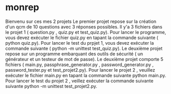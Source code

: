 # monrep
Bienvenu sur ces mes 2 projets 
Le premier projet repose sur la création d'un qcm de 10 questions avec 3 réponses possibles.
Il y'a 3 fichiers dans le projet 1 ( question.py , quiz.py et test_quiz.py). 
Pour lancer le programme, vous devez exécuter le fichier quiz.py en tapant la commande suivante ( python quiz.py).
Pour lancer le test du prpjet 1, vous devez exécuter la commande suivante ( python -m unittest test_quiz.py).
Le deuxième projet repose sur un programme embarquant des outils de sécurité ( un générateur et un testeur de mot de passe). 
Le deuxième projet comporte 5 fichiers ( main.py, passphrase_generator.py ,  password_generator.py , password_tester.py et test_projet2.py).
Pour lancer le projet 2 , veuillez exécuter le fichier main.py en tapant la commande suivante python main.py.
Pour lancer le test du projet 2 , veillez exécuter la commande suivante suivante python -m unittest test_projet2.py.



